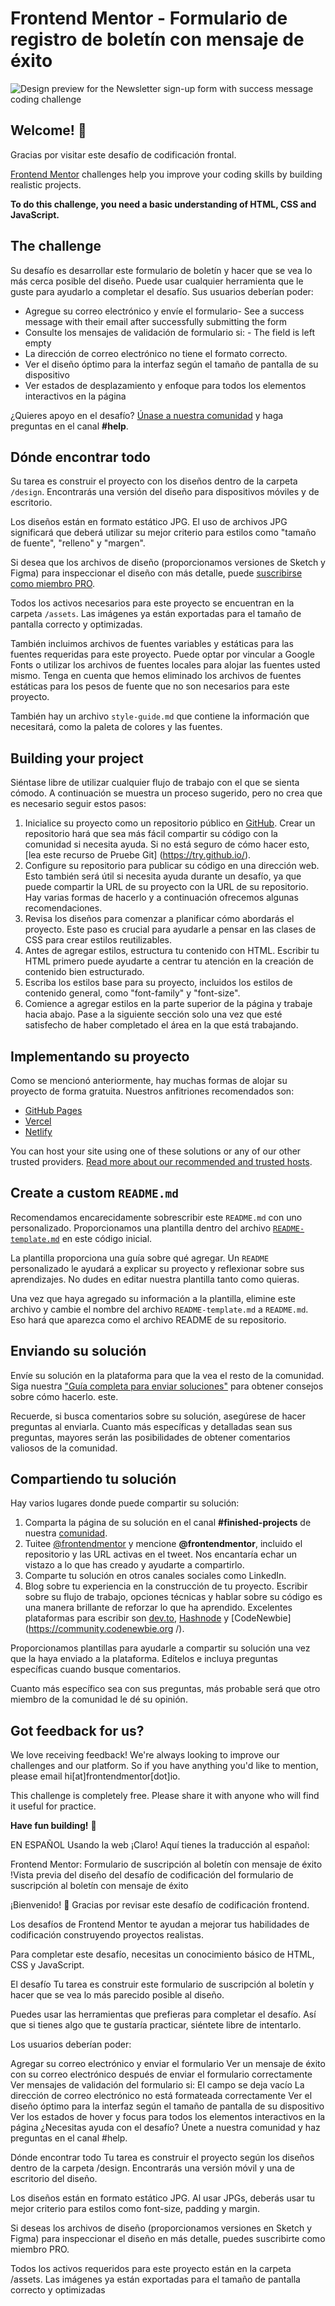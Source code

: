 # Frontend Mentor - Formulario de registro de boletín con mensaje de éxito

![Design preview for the Newsletter sign-up form with success message coding challenge](./design/desktop-preview.jpg)

## Welcome! 👋

Gracias por visitar este desafío de codificación frontal.

[Frontend Mentor](https://www.frontendmentor.io) challenges help you improve your coding skills by building realistic projects.

**To do this challenge, you need a basic understanding of HTML, CSS and JavaScript.**

## The challenge

Su desafío es desarrollar este formulario de boletín y hacer que se vea lo más cerca posible del diseño.
Puede usar cualquier herramienta que le guste para ayudarlo a completar el desafío.
Sus usuarios deberían poder:
- Agregue su correo electrónico y envíe el formulario- See a success message with their email after successfully submitting the form
- Consulte los mensajes de validación de formulario si:  - The field is left empty
- La dirección de correo electrónico no tiene el formato correcto.
- Ver el diseño óptimo para la interfaz según el tamaño de pantalla de su dispositivo
- Ver estados de desplazamiento y enfoque para todos los elementos interactivos en la página


¿Quieres apoyo en el desafío? [Únase a nuestra comunidad](https://www.frontendmentor.io/community) y haga preguntas en el canal **#help**.

## Dónde encontrar todo

Su tarea es construir el proyecto con los diseños dentro de la carpeta `/design`. Encontrarás una versión del diseño para dispositivos móviles y de escritorio.

Los diseños están en formato estático JPG. El uso de archivos JPG significará que deberá utilizar su mejor criterio para estilos como "tamaño de fuente", "relleno" y "margen".

Si desea que los archivos de diseño (proporcionamos versiones de Sketch y Figma) para inspeccionar el diseño con más detalle, puede [suscribirse como miembro PRO](https://www.frontendmentor.io/pro).

Todos los activos necesarios para este proyecto se encuentran en la carpeta `/assets`. Las imágenes ya están exportadas para el tamaño de pantalla correcto y optimizadas.

También incluimos archivos de fuentes variables y estáticas para las fuentes requeridas para este proyecto. Puede optar por vincular a Google Fonts o utilizar los archivos de fuentes locales para alojar las fuentes usted mismo. Tenga en cuenta que hemos eliminado los archivos de fuentes estáticas para los pesos de fuente que no son necesarios para este proyecto.

También hay un archivo `style-guide.md` que contiene la información que necesitará, como la paleta de colores y las fuentes.
## Building your project

Siéntase libre de utilizar cualquier flujo de trabajo con el que se sienta cómodo. A continuación se muestra un proceso sugerido, pero no crea que es necesario seguir estos pasos:

1. Inicialice su proyecto como un repositorio público en [GitHub](https://github.com/). Crear un repositorio hará que sea más fácil compartir su código con la comunidad si necesita ayuda. Si no está seguro de cómo hacer esto, [lea este recurso de Pruebe Git] (https://try.github.io/).
2. Configure su repositorio para publicar su código en una dirección web. Esto también será útil si necesita ayuda durante un desafío, ya que puede compartir la URL de su proyecto con la URL de su repositorio. Hay varias formas de hacerlo y a continuación ofrecemos algunas recomendaciones.
3. Revisa los diseños para comenzar a planificar cómo abordarás el proyecto. Este paso es crucial para ayudarle a pensar en las clases de CSS para crear estilos reutilizables.
4. Antes de agregar estilos, estructura tu contenido con HTML. Escribir tu HTML primero puede ayudarte a centrar tu atención en la creación de contenido bien estructurado.
5. Escriba los estilos base para su proyecto, incluidos los estilos de contenido general, como "font-family" y "font-size".
6. Comience a agregar estilos en la parte superior de la página y trabaje hacia abajo. Pase a la siguiente sección solo una vez que esté satisfecho de haber completado el área en la que está trabajando.

## Implementando su proyecto

Como se mencionó anteriormente, hay muchas formas de alojar su proyecto de forma gratuita. Nuestros anfitriones recomendados son:

- [GitHub Pages](https://pages.github.com/)
- [Vercel](https://vercel.com/)
- [Netlify](https://www.netlify.com/)

You can host your site using one of these solutions or any of our other trusted providers. [Read more about our recommended and trusted hosts](https://medium.com/frontend-mentor/frontend-mentor-trusted-hosting-providers-bf000dfebe).

## Create a custom `README.md`

Recomendamos encarecidamente sobrescribir este `README.md` con uno personalizado. Proporcionamos una plantilla dentro del archivo [`README-template.md`](./README-template.md) en este código inicial.

La plantilla proporciona una guía sobre qué agregar. Un `README` personalizado le ayudará a explicar su proyecto y reflexionar sobre sus aprendizajes. No dudes en editar nuestra plantilla tanto como quieras.

Una vez que haya agregado su información a la plantilla, elimine este archivo y cambie el nombre del archivo `README-template.md` a `README.md`. Eso hará que aparezca como el archivo README de su repositorio.

## Enviando su solución

Envíe su solución en la plataforma para que la vea el resto de la comunidad. Siga nuestra ["Guía completa para enviar soluciones"](https://medium.com/frontend-mentor/a-complete-guide-to-submitting-solutions-on-frontend-mentor-ac6384162248) para obtener consejos sobre cómo hacerlo. este.

Recuerde, si busca comentarios sobre su solución, asegúrese de hacer preguntas al enviarla. Cuanto más específicas y detalladas sean sus preguntas, mayores serán las posibilidades de obtener comentarios valiosos de la comunidad.

## Compartiendo tu solución

Hay varios lugares donde puede compartir su solución:

1. Comparta la página de su solución en el canal **#finished-projects** de nuestra [comunidad](https://www.frontendmentor.io/community).
2. Tuitee [@frontendmentor](https://twitter.com/frontendmentor) y mencione **@frontendmentor**, incluido el repositorio y las URL activas en el tweet. Nos encantaría echar un vistazo a lo que has creado y ayudarte a compartirlo.
3. Comparte tu solución en otros canales sociales como LinkedIn.
4. Blog sobre tu experiencia en la construcción de tu proyecto. Escribir sobre su flujo de trabajo, opciones técnicas y hablar sobre su código es una manera brillante de reforzar lo que ha aprendido. Excelentes plataformas para escribir son [dev.to](https://dev.to/), [Hashnode](https://hashnode.com/) y [CodeNewbie](https://community.codenewbie.org /).

Proporcionamos plantillas para ayudarle a compartir su solución una vez que la haya enviado a la plataforma. Edítelos e incluya preguntas específicas cuando busque comentarios.

Cuanto más específico sea con sus preguntas, más probable será que otro miembro de la comunidad le dé su opinión.

## Got feedback for us?

We love receiving feedback! We're always looking to improve our challenges and our platform. So if you have anything you'd like to mention, please email hi[at]frontendmentor[dot]io.

This challenge is completely free. Please share it with anyone who will find it useful for practice.

**Have fun building!** 🚀

EN ESPAÑOL
Usando
la web
¡Claro! Aquí tienes la traducción al español:

Frontend Mentor: Formulario de suscripción al boletín con mensaje de éxito
!Vista previa del diseño del desafío de codificación del formulario de suscripción al boletín con mensaje de éxito

¡Bienvenido! 👋
Gracias por revisar este desafío de codificación frontend.

Los desafíos de Frontend Mentor te ayudan a mejorar tus habilidades de codificación construyendo proyectos realistas.

Para completar este desafío, necesitas un conocimiento básico de HTML, CSS y JavaScript.

El desafío
Tu tarea es construir este formulario de suscripción al boletín y hacer que se vea lo más parecido posible al diseño.

Puedes usar las herramientas que prefieras para completar el desafío. Así que si tienes algo que te gustaría practicar, siéntete libre de intentarlo.

Los usuarios deberían poder:

Agregar su correo electrónico y enviar el formulario
Ver un mensaje de éxito con su correo electrónico después de enviar el formulario correctamente
Ver mensajes de validación del formulario si:
El campo se deja vacío
La dirección de correo electrónico no está formateada correctamente
Ver el diseño óptimo para la interfaz según el tamaño de pantalla de su dispositivo
Ver los estados de hover y focus para todos los elementos interactivos en la página
¿Necesitas ayuda con el desafío? Únete a nuestra comunidad y haz preguntas en el canal #help.

Dónde encontrar todo
Tu tarea es construir el proyecto según los diseños dentro de la carpeta /design. Encontrarás una versión móvil y una de escritorio del diseño.

Los diseños están en formato estático JPG. Al usar JPGs, deberás usar tu mejor criterio para estilos como font-size, padding y margin.

Si deseas los archivos de diseño (proporcionamos versiones en Sketch y Figma) para inspeccionar el diseño en más detalle, puedes suscribirte como miembro PRO.

Todos los activos requeridos para este proyecto están en la carpeta /assets. Las imágenes ya están exportadas para el tamaño de pantalla correcto y optimizadas
